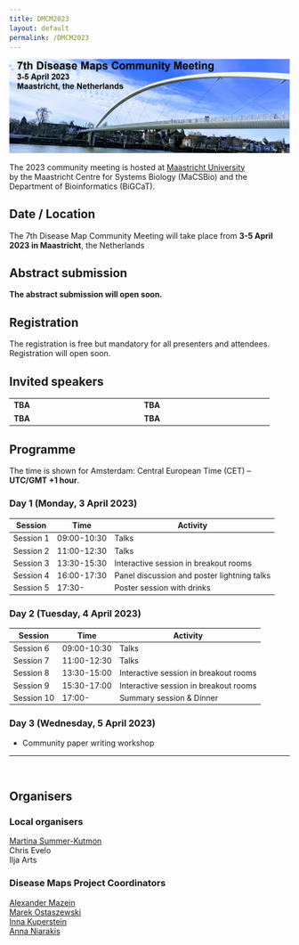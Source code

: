 ```yaml
---
title: DMCM2023
layout: default
permalink: /DMCM2023
---
```

<img src="../../images/places/DMCM2023_banner.png" alt="DMCM2023"/>

The 2023 community meeting is hosted at <a target="_blank" href="https://www.maastrichtuniversity.nl/">Maastricht University</a> <br/>by the Maastricht Centre for Systems Biology (MaCSBio) and the Department of Bioinformatics (BiGCaT).

## Date / Location

The 7th Disease Map Community Meeting will take place from **3-5 April 2023 in Maastricht**, the Netherlands

## Abstract submission

<strong>The abstract submission will open soon.</strong>

## Registration

The registration is free but mandatory for all presenters and attendees.<br/>
Registration will open soon.

## Invited speakers

<table>
  <tr>
    <td style="width: 220px;"><p style="margin:1px;"><strong>TBA</strong></p><p style="margin:1px; line-height:100%;"><font size="2"></font></p></td>
    <td style="width: 220px;"><p style="margin:1px;"><strong>TBA</strong></p><p style="margin:1px; line-height:100%;"><font size="2"></font></p></td>
  </tr>
  <tr>
    <td style="width: 220px;"><p style="margin:1px;"><strong>TBA</strong></p><p style="margin:1px; line-height:100%;"><font size="2"></font></p></td>
    <td style="width: 220px;"><p style="margin:1px;"><strong>TBA</strong></p><p style="margin:1px; line-height:100%;"><font size="2"></font></p></td>
  </tr>
</table>

## Programme

The time is shown for Amsterdam: Central European Time (CET) &ndash; **UTC/GMT +1 hour**. 


### Day 1 (Monday, 3 April 2023)

| Session | Time  | Activity |
|-----------|-------------|-------|
| Session 1 | 09:00-10:30  | Talks |
| Session 2 | 11:00-12:30  | Talks |
| Session 3 | 13:30-15:30  | Interactive session in breakout rooms |
| Session 4 | 16:00-17:30  | Panel discussion and poster lightning talks |
| Session 5 | 17:30- | Poster session with drinks |

### Day 2 (Tuesday, 4 April 2023)

| Session | Time  | Activity |
|-----------|-------------|-------|
| Session 6 | 09:00-10:30  | Talks |
| Session 7 | 11:00-12:30  | Talks |
| Session 8 | 13:30-15:00  | Interactive session in breakout rooms |
| Session 9 | 15:30-17:00  | Interactive session in breakout rooms |
| Session 10 | 17:00- | Summary session & Dinner |

### Day 3 (Wednesday, 5 April 2023)

* Community paper writing workshop 

---

<br/>

## Organisers

### Local organisers

<p><a href="mailto:martina.kutmon@maastrichtuniversity.nl">Martina Summer-Kutmon</a>  
<br />Chris Evelo
<br />Ilja Arts
</p>

### Disease Maps Project Coordinators

<p><a href="mailto:a.mazein@gmail.com">Alexander Mazein</a>
<br /><a href="mailto:marek.ostaszewski@uni.lu">Marek Ostaszewski</a>
<br /><a href="mailto:inna.kuperstein@curie.fr">Inna Kuperstein</a>
<br /><a href="mailto:anna.niaraki@univ-evry.fr">Anna Niarakis</a>
</p>


<!--## Contact-->

<!--## Co-organizers-->
